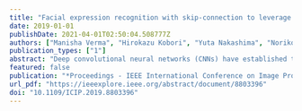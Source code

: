 ```yaml
---
title: "Facial expression recognition with skip-connection to leverage low-level features"
date: 2019-01-01
publishDate: 2021-04-01T02:50:04.508777Z
authors: ["Manisha Verma", "Hirokazu Kobori", "Yuta Nakashima", "Noriko Takemura", "Hajime Nagahara"]
publication_types: ["1"]
abstract: "Deep convolutional neural networks (CNNs) have established their feet in the ground of computer vision and machine learning, used in various applications. In this work, an attempt is made to learn a CNN for a task of facial expression recognition (FER). Our network has convolutional layers linked with an FC layer with a skip-connection to the classification layer. Motivation behind this design is that lower layers of a CNN are responsible for lower level features, and facial expressions can be mainly encoded in low-to-mid level features. Hence, in order to leverage the responses from lower layers, all convo-lutional layers are integrated via FC layers. Moreover, a network with shared parameters is used to extract landmark motion trajectory features. These visual and landmark features are fused to improve the performance. Our method is evaluated on the CK+ and Oulu-CASIA facial expression datasets."
featured: false
publication: "*Proceedings - IEEE International Conference on Image Processing (ICIP)*"
url_pdf: "https://ieeexplore.ieee.org/abstract/document/8803396"
doi: "10.1109/ICIP.2019.8803396"
---
```


